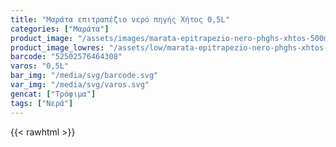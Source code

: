 ```yaml
---
title: "Μαράτα επιτραπέζιο νερό πηγής Χήτος 0,5L"
categories: ["Μαράτα"]
product_image: "/assets/images/marata-epitrapezio-nero-phghs-xhtos-500ml.jpg"
product_image_lowres: "/assets/low/marata-epitrapezio-nero-phghs-xhtos-500ml.jpg"
barcode: "52502576464308"
varos: "0,5L"
bar_img: "/media/svg/barcode.svg"
var_img: "/media/svg/varos.svg"
gencat: ["Τρόφιμα"]
tags: ["Νερά"]
---
```

{{< rawhtml >}}
        <style>
            #list1 {
                width: 50%;
                float: left;
                border-right: 1px solid #fff;
                box-sizing: border-box
            }

            #list2 {
                width: 50%;
                float: right
            }

            #list1in {
                padding: 10px;
                background: #eee;
                border-top: 1px solid #fff
            }
        </style>
<div class="sload259">
    <div class="product">
        <div id="sistatika">Συστατικά:</div>
        <div class="alltext">Επιτραπέζιο νερό. Εμφιαλώνεται στην πηγή ΧΗΤΟΣ (Έγκριση εμφιάλωσης 3342/01.07.2014 – Δ.Δ.Υ.
            Ιωαννίνων). Εμφιαλώνεται στην Ελλάδα από την ΧΗΤΟΣ Α.Β.Ε.Ε. (Άδεια Λειτ. Αρ. Πρωτ. 103-20.01.2017
            Δ.Α.Π.Ε.Ι.)</div>
        <div id="loipa">Διατήρηση και λοιπά στοιχεία προϊόντος</div>
        <div class="alltext">Συνιστάται η φύλαξη σε μέρος σκιερό και δροσερό, μακριά από οσμές.</div>
        <div id="barcode">
            <div id="barimage1"></div><span id="bartext">52502576464308</span>
        </div>
        <div id="varos">
            <div id="varosimage1"></div><span id="varostext">0,5L</span>
        </div>
        <div id="kivotio">ΠΕΡΙΕΧΟΜΕΝΟ ΚΙΒΩΤΙΟΥ:<br>12 τεμάχια Χ 500ml</div>
        <div style="background:#048ee2;color:#fff;padding:10px;text-align:center;border-bottom:1px solid #fff"><b>Μ.Ο.
                Αναλύσεων των 4 εποχών του 2019 (Γ.X.K.). pH 7,63</b></div>
        <div style="background:#444;color:#fff;padding:10px;text-align:center;border-bottom:1px solid #fff">
            <b>Αγωγιμότητα: 370,5µS/cm (20˚C)</b></div>
        <div style="background:#444;color:#fff;padding:10px;text-align:center"><b>Σκληρότητα: 216,33mg/l (ως CaCO₃)</b>
        </div>
<div class="tabout">
    <table id="diatable">
        <tbody>
        <tr>
        <td>
        <b>Κατιόντα (mg/l)</b>
        </td>
        <td>
        <b>Ανιόντα (mg/l)</b>
        </td>
        </tr>
        <tr>
        <td>
        Ca⁺⁺ 79,33
        </td>
        <td>
        HCO₃⁻ 230,43
        </td>
        </tr>
        <tr>
        <td>
        Mg⁺⁺ 4,42
        </td>
        <td>
        Cl⁻ 6,26
        </td>
        </tr>
        <tr>
        <td>
        Na⁺ 4,57
        </td>
        <td>
        SO₄⁻⁻ 17,0
        </td>
        </tr>
        <tr>
        <td>
        K⁺ 0,95
        </td>
        <td>
        NO₃⁻ 13,70
        </td>
        </tr>
        <tr>
        <td>
        NH₄⁺ 0,00
        </td>
        <td>
        NO₂⁻ 0,00
        </td>
        </tr>
        </tbody>
        </table>
</div>
<div class="keno"></div>
        <div class="pimg"><img alt="Μαράτα επιτραπέζιο νερό πηγής Χήτος 500ml"
                title="Μαράτα επιτραπέζιο νερό πηγής Χήτος 500ml"
                src="/assets/images/marata-epitrapezio-nero-phghs-xhtos-500ml.jpg"></div>
    </div>
</div>
{{< /rawhtml >}}